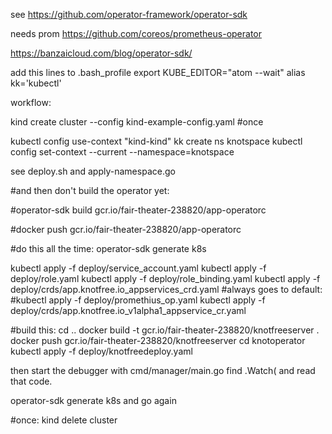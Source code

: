 
see https://github.com/operator-framework/operator-sdk

needs prom 
https://github.com/coreos/prometheus-operator

https://banzaicloud.com/blog/operator-sdk/

add this lines to .bash_profile 
    export KUBE_EDITOR="atom --wait"
    alias kk='kubectl'

workflow:

kind create cluster --config kind-example-config.yaml #once

kubectl config use-context "kind-kind" 
kk create ns knotspace
kubectl config set-context --current --namespace=knotspace


see deploy.sh and apply-namespace.go 

#and then don't build the operator yet: 

#operator-sdk build gcr.io/fair-theater-238820/app-operatorc

#docker push gcr.io/fair-theater-238820/app-operatorc

#do this all the time:
operator-sdk generate k8s

kubectl apply -f deploy/service_account.yaml
kubectl apply -f deploy/role.yaml
kubectl apply -f deploy/role_binding.yaml
kubectl apply -f deploy/crds/app.knotfree.io_appservices_crd.yaml
#always goes to default: 
#kubectl apply -f  deploy/promethius_op.yaml 
kubectl apply -f deploy/crds/app.knotfree.io_v1alpha1_appservice_cr.yaml
	
#build this:
cd ..
docker build -t gcr.io/fair-theater-238820/knotfreeserver .
docker push gcr.io/fair-theater-238820/knotfreeserver 
cd knotoperator
kubectl apply -f deploy/knotfreedeploy.yaml
	

then  start the debugger with cmd/manager/main.go
find .Watch( and read that code. 

operator-sdk generate k8s and go again

#once:
kind delete cluster

